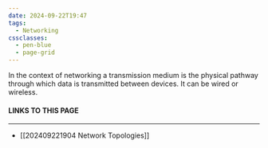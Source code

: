 ```yaml
---
date: 2024-09-22T19:47
tags:
  - Networking
cssclasses:
  - pen-blue
  - page-grid
---
```

In the context of networking a transmission medium is the physical pathway through which data is transmitted between devices. It can be wired or wireless.
#### LINKS TO THIS PAGE
***
- [[202409221904 Network Topologies]]